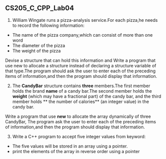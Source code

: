 <!--
 * @Github: https://github.com/Certseeds
 * @Organization: SUSTech
 * @Author: nanoseeds
 * @Date: 2020-06-08 09:00:04
 * @LastEditors: nanoseeds
 * @LastEditTime: 2021-06-18 22:45:53
   * @License: CC-BY-NC-SA_V4_0 or any later version 
   -->

## CS205_C_CPP_Lab04

1. William Wingate runs a pizza-analysis service.For each pizza,he needs to record the following information:

+ The name of the pizza company,which can consist of more than one word
+ The diameter of the pizza
+ The weight of the pizza

Devise a structure that can hold this information and Write a program that use new to allocate a structure instead of
declaring a structure variable of that type.The program should ask the user to enter each of the preceding items of
information,and then the program should display that information.

2. The **CandyBar** structure contains **three** members.The first member holds the brand **name** of a candy bar.The
   second member holds the **weight** (which may have a fractional part) of the candy bar, and the third member holds **
   the number of calories** (an integer value) in the candy bar.

Write a program that use **new** to allocate the array dynamically of three CandyBar, The program ask the user to enter
each of the preceding items of information,and then the program should display that information.

3. Write a C++ program to accept five integer values from keyword:

+ The five values will be stored in an array using a pointer.
+ print the elements of the array in reverse order using a pointer
